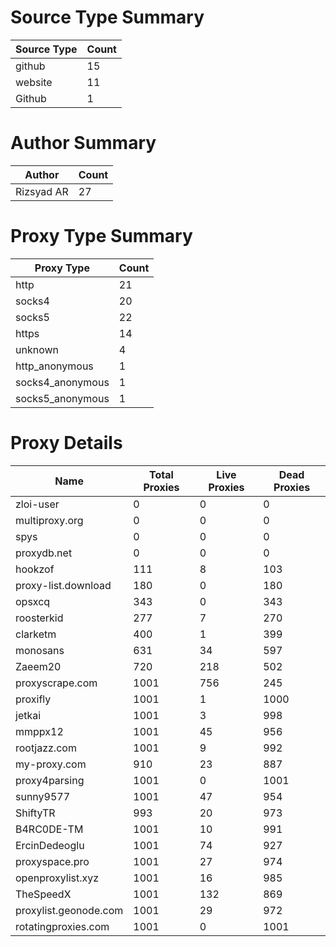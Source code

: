 # Source Type Summary

| Source Type | Count |
|-------------|-------|
| github | 15 |
| website | 11 |
| Github | 1 |


# Author Summary

| Author | Count |
|--------|-------|
| Rizsyad AR | 27 |


# Proxy Type Summary

| Proxy Type | Count |
|------------|-------|
| http | 21 |
| socks4 | 20 |
| socks5 | 22 |
| https | 14 |
| unknown | 4 |
| http_anonymous | 1 |
| socks4_anonymous | 1 |
| socks5_anonymous | 1 |


# Proxy Details

| Name | Total Proxies | Live Proxies | Dead Proxies |
|------|---------------|--------------|---------------|
| zloi-user | 0 | 0 | 0 |
| multiproxy.org | 0 | 0 | 0 |
| spys | 0 | 0 | 0 |
| proxydb.net | 0 | 0 | 0 |
| hookzof | 111 | 8 | 103 |
| proxy-list.download | 180 | 0 | 180 |
| opsxcq | 343 | 0 | 343 |
| roosterkid | 277 | 7 | 270 |
| clarketm | 400 | 1 | 399 |
| monosans | 631 | 34 | 597 |
| Zaeem20 | 720 | 218 | 502 |
| proxyscrape.com | 1001 | 756 | 245 |
| proxifly | 1001 | 1 | 1000 |
| jetkai | 1001 | 3 | 998 |
| mmppx12 | 1001 | 45 | 956 |
| rootjazz.com | 1001 | 9 | 992 |
| my-proxy.com | 910 | 23 | 887 |
| proxy4parsing | 1001 | 0 | 1001 |
| sunny9577 | 1001 | 47 | 954 |
| ShiftyTR | 993 | 20 | 973 |
| B4RC0DE-TM | 1001 | 10 | 991 |
| ErcinDedeoglu | 1001 | 74 | 927 |
| proxyspace.pro | 1001 | 27 | 974 |
| openproxylist.xyz | 1001 | 16 | 985 |
| TheSpeedX | 1001 | 132 | 869 |
| proxylist.geonode.com | 1001 | 29 | 972 |
| rotatingproxies.com | 1001 | 0 | 1001 |
